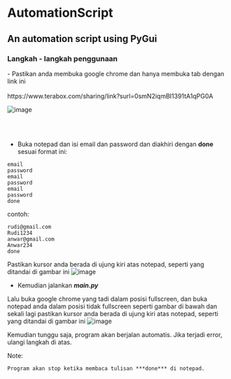 # AutomationScript
<h2> An automation script using PyGui </h2>

<h3> Langkah - langkah penggunaan </h3>
- Pastikan anda membuka google chrome dan hanya membuka tab dengan link ini <br></br>
https://www.terabox.com/sharing/link?surl=0smN2iqmBI1391tA1qPG0A

![image](https://user-images.githubusercontent.com/91114367/188388236-d488475e-da9b-4062-8255-a148096bbb59.png)

 <br></br>
 - Buka notepad dan isi email dan password dan diakhiri dengan **done** sesuai format ini:
 ```
 email
 password
 email
 password
 email
 password
 done
 ```
 
 contoh:
 ```
 rudi@gmail.com
 Rudi1234
 anwar@gmail.com
 Anwar234
 done
 ```
 
 Pastikan kursor anda berada di ujung kiri atas notepad, seperti yang ditandai di gambar ini
 ![image](https://user-images.githubusercontent.com/91114367/188392630-c244ae53-2a36-4502-a895-5434e55e943e.png)

- Kemudian jalankan ***main.py***

Lalu buka google chrome yang tadi dalam posisi fullscreen, dan buka notepad anda dalam posisi tidak fullscreen seperti gambar di bawah
dan sekali lagi pastikan kursor anda berada di ujung kiri atas notepad, seperti yang ditandai di gambar ini
![image](https://user-images.githubusercontent.com/91114367/188393115-8f08712f-caa6-471e-b8f1-584227eae0bf.png)

Kemudian tunggu saja, program akan berjalan automatis.
Jika terjadi error, ulangi langkah di atas.

Note:
```
Program akan stop ketika membaca tulisan ***done*** di notepad.
```
